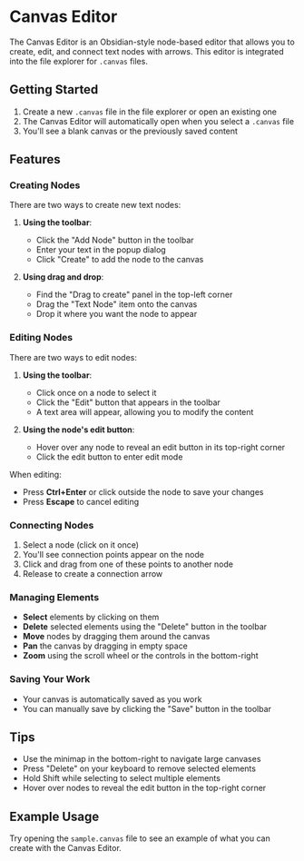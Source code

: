 # Canvas Editor

The Canvas Editor is an Obsidian-style node-based editor that allows you to create, edit, and connect text nodes with arrows. This editor is integrated into the file explorer for `.canvas` files.

## Getting Started

1. Create a new `.canvas` file in the file explorer or open an existing one
2. The Canvas Editor will automatically open when you select a `.canvas` file
3. You'll see a blank canvas or the previously saved content

## Features

### Creating Nodes

There are two ways to create new text nodes:

1. **Using the toolbar**:
   - Click the "Add Node" button in the toolbar
   - Enter your text in the popup dialog
   - Click "Create" to add the node to the canvas

2. **Using drag and drop**:
   - Find the "Drag to create" panel in the top-left corner
   - Drag the "Text Node" item onto the canvas
   - Drop it where you want the node to appear

### Editing Nodes

There are two ways to edit nodes:

1. **Using the toolbar**:
   - Click once on a node to select it
   - Click the "Edit" button that appears in the toolbar
   - A text area will appear, allowing you to modify the content

2. **Using the node's edit button**:
   - Hover over any node to reveal an edit button in its top-right corner
   - Click the edit button to enter edit mode

When editing:
- Press **Ctrl+Enter** or click outside the node to save your changes
- Press **Escape** to cancel editing

### Connecting Nodes

1. Select a node (click on it once)
2. You'll see connection points appear on the node
3. Click and drag from one of these points to another node
4. Release to create a connection arrow

### Managing Elements

- **Select** elements by clicking on them
- **Delete** selected elements using the "Delete" button in the toolbar
- **Move** nodes by dragging them around the canvas
- **Pan** the canvas by dragging in empty space
- **Zoom** using the scroll wheel or the controls in the bottom-right

### Saving Your Work

- Your canvas is automatically saved as you work
- You can manually save by clicking the "Save" button in the toolbar

## Tips

- Use the minimap in the bottom-right to navigate large canvases
- Press "Delete" on your keyboard to remove selected elements
- Hold Shift while selecting to select multiple elements
- Hover over nodes to reveal the edit button in the top-right corner

## Example Usage

Try opening the `sample.canvas` file to see an example of what you can create with the Canvas Editor.
